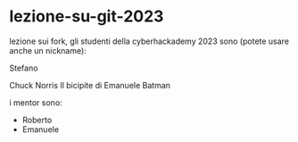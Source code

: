 # lezione-su-git-2023

lezione sui fork, gli studenti della cyberhackademy 2023 sono (potete usare anche un nickname):

Stefano 

Chuck Norris
Il bicipite di Emanuele
Batman

i mentor sono:
- Roberto
- Emanuele
